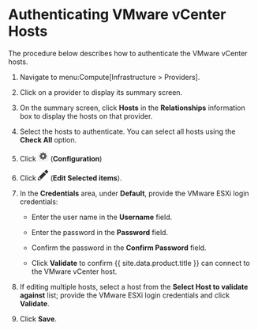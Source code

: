 # Authenticating VMware vCenter Hosts

The procedure below describes how to authenticate the VMware vCenter
hosts.

1.  Navigate to menu:Compute\[Infrastructure \> Providers\].

2.  Click on a provider to display its summary screen.

3.  On the summary screen, click **Hosts** in the **Relationships**
    information box to display the hosts on that provider.

4.  Select the hosts to authenticate. You can select all hosts using the
    **Check All** option.

5.  Click ![Configuration](/images/1847.png) (**Configuration**)

6.  Click ![Edit Selected items](/images/1851.png) (**Edit Selected
    items**).

7.  In the **Credentials** area, under **Default**, provide the VMware
    ESXi login credentials:

      - Enter the user name in the **Username** field.

      - Enter the password in the **Password** field.

      - Confirm the password in the **Confirm Password** field.

      - Click **Validate** to confirm {{ site.data.product.title }} can connect to the
        VMware vCenter host.

8.  If editing multiple hosts, select a host from the **Select Host to
    validate against** list; provide the VMware ESXi login credentials
    and click **Validate**.

9.  Click **Save**.
